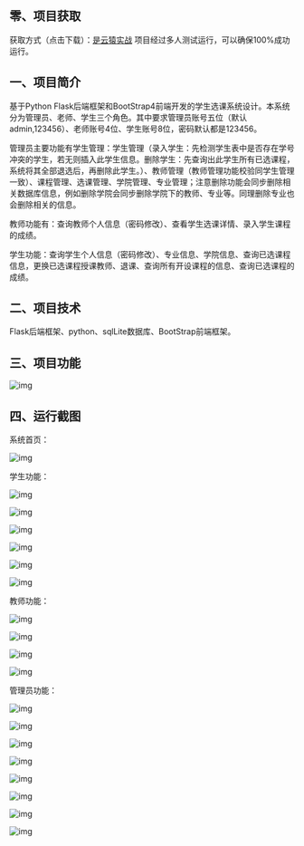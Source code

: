 ## 零、项目获取
获取方式（点击下载）：[是云猿实战](http://shiyuncode.com/details?id=43)
项目经过多人测试运行，可以确保100%成功运行。

## 一、项目简介

基于Python Flask后端框架和BootStrap4前端开发的学生选课系统设计。本系统分为管理员、老师、学生三个角色。其中要求管理员账号五位（默认admin,123456）、老师账号4位、学生账号8位，密码默认都是123456。

管理员主要功能有学生管理：学生管理（录入学生：先检测学生表中是否存在学号冲突的学生，若无则插入此学生信息。删除学生：先查询出此学生所有已选课程，系统将其全部退选后，再删除此学生。）、教师管理（教师管理功能校验同学生管理一致）、课程管理、选课管理、学院管理、专业管理；注意删除功能会同步删除相关数据库信息，例如删除学院会同步删除学院下的教师、专业等。同理删除专业也会删除相关的信息。

教师功能有：查询教师个人信息（密码修改）、查看学生选课详情、录入学生课程的成绩。

学生功能：查询学生个人信息（密码修改）、专业信息、学院信息、查询已选课程信息，更换已选课程授课教师、退课、查询所有开设课程的信息、查询已选课程的成绩。

## 二、项目技术

Flask后端框架、python、sqlLite数据库、BootStrap前端框架。

## 三、项目功能

![img](https://github.com/UserXiaohu/crouse_manager/blob/main/img/clip_image002.png)

 

## 四、运行截图



 

系统首页：

![img](https://github.com/UserXiaohu/crouse_manager/blob/main/img/clip_image004.png)



学生功能：

![img](https://github.com/UserXiaohu/crouse_manager/blob/main/img/clip_image006.png)

![img](https://github.com/UserXiaohu/crouse_manager/blob/main/img/clip_image008.png)

![img](https://github.com/UserXiaohu/crouse_manager/blob/main/img/clip_image010.png)

![img](https://github.com/UserXiaohu/crouse_manager/blob/main/img/clip_image012.png)

![img](https://github.com/UserXiaohu/crouse_manager/blob/main/img/clip_image014.png)

![img](https://github.com/UserXiaohu/crouse_manager/blob/main/img/clip_image016.png)



教师功能：

![img](https://github.com/UserXiaohu/crouse_manager/blob/main/img/clip_image017.png)

![img](https://github.com/UserXiaohu/crouse_manager/blob/main/img/clip_image019.png)

![img](https://github.com/UserXiaohu/crouse_manager/blob/main/img/clip_image021.png)

![img](https://github.com/UserXiaohu/crouse_manager/blob/main/img/clip_image023.png)



管理员功能：

![img](https://github.com/UserXiaohu/crouse_manager/blob/main/img/clip_image025.png)

![img](https://github.com/UserXiaohu/crouse_manager/blob/main/img/clip_image027.png)

![img](https://github.com/UserXiaohu/crouse_manager/blob/main/img/clip_image029.png)

![img](https://github.com/UserXiaohu/crouse_manager/blob/main/img/clip_image031.png)

![img](https://github.com/UserXiaohu/crouse_manager/blob/main/img/clip_image033.png)

![img](https://github.com/UserXiaohu/crouse_manager/blob/main/img/clip_image035.png)

![img](https://github.com/UserXiaohu/crouse_manager/blob/main/img/clip_image037.png)

![img](https://github.com/UserXiaohu/crouse_manager/blob/main/img/clip_image039.png)
